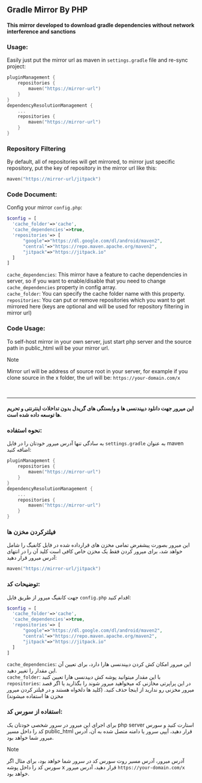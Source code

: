 ## Gradle Mirror By PHP

#### This mirror developed to download gradle dependencies without network interference and sanctions

### Usage:

Easily just put the mirror url as maven in `settings.gradle` file and re-sync project:

```kotlin
pluginManagement {
    repositories {
        maven("https://mirror-url")
    }
}
dependencyResolutionManagement {
    ...
    repositories {
        maven("https://mirror-url")
    }
}
```

### Repository Filtering
By default, all of repositories will get mirrored, to mirror just specific repository, put the key of repository in the mirror url like this:
```kotlin
maven("https://mirror-url/jitpack")
```

### Code Document:
Config your mirror `config.php`:
```php
$config = [
  'cache_folder'=>'cache',
  'cache_dependencies'=>true,
  'repositories'=> [
      "google"=>"https://dl.google.com/dl/android/maven2",
      "central"=>"https://repo.maven.apache.org/maven2",
      "jitpack"=>"https://jitpack.io"
  ]
]
```
`cache_dependencies`: This mirror have a feature to cache dependencies in server, so if you want to enable/disable that you need to change `cache_dependencies` property in config array.<br/>
`cache_folder`: You can specify the cache folder name with this property.<br/>
`repositories`: You can put or remove repositories which you want to get mirrored here (keys are optional and will be used for repository filtering in mirror url)

### Code Usage:
To self-host mirror in your own server, just start php server and the source path in public_html will be your mirror url.
> [!NOTE]
> Mirror url will be address of source root in your server, for example if you clone source in the x folder, the url will be: `https://your-domain.com/x`

<br/>
<hr/>

#### این میرور جهت دانلود دیپندنسی ها و وابستگی های گریدل بدون تداخلات اینترنتی و تحریم ها توسعه داده شده است.

### نحوه استفاده:

به سادگی تنها آدرس میرور خودتان را در فایل `settings.gradle` به عنوان maven اضافه کنید:

```kotlin
pluginManagement {
    repositories {
        maven("https://mirror-url")
    }
}
dependencyResolutionManagement {
    ...
    repositories {
        maven("https://mirror-url")
    }
}
```

### فیلترکردن مخزن ها
این میرور بصورت پیشفرض تمامی مخزن های قرارداده شده در فایل کانفیگ را شامل خواهد شد، برای میرور کردن فقط یک مخزن خاص کافی است کلید آن را در انتهای آدرس میرور قرار دهید:
```kotlin
maven("https://mirror-url/jitpack")
```

### توضیحات کد:
جهت کانفیگ میرور از طریق فایل `config.php` اقدام کنید:
```php
$config = [
  'cache_folder'=>'cache',
  'cache_dependencies'=>true,
  'repositories'=> [
      "google"=>"https://dl.google.com/dl/android/maven2",
      "central"=>"https://repo.maven.apache.org/maven2",
      "jitpack"=>"https://jitpack.io"
  ]
]
```
`cache_dependencies`: این میرور امکان کش کردن دیپندنسی هارا دارد، برای تعیین آن این مقدار را تغییر دهید.<br/>
`cache_folder`: با این مقدار میتوانید پوشه کش دیپدنسی هارا تعیین کنید<br/>
`repositories`: در این پراپرتی مخازنی که میخواهید میرور شوند را بگذارید یا اگر قصد میرور مخزنی رو ندارید از اینجا حذف کنید. (کلید ها دلخواه هستند و در فیلتر کردن میرور مخزن ها استفاده میشوند)

### استفاده از سورس کد:
برای اجرای این میرور در سرور شخصی خودتان یک php server استارت کنید و سورس کد را داخل مسیر public_html قرار دهید، آیپی سرور یا دامنه متصل شده به آن، آدرس میرور شما خواهد بود.
> [!NOTE]
> آدرس میرور، آدرس مسیر روت سورس کد در سرور شما خواهد بود، برای مثال اگر سورس کد را داخل پوشه x قرار دهید، آدرس میرور `https://your-domain.com/x` خواهد بود.

